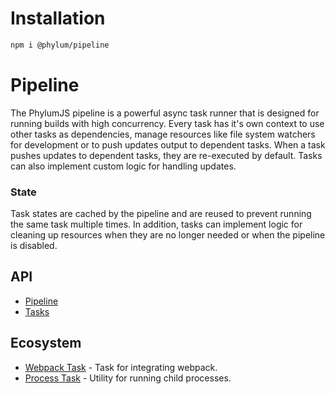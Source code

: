 # Installation
```bash
npm i @phylum/pipeline
```

# Pipeline
The PhylumJS pipeline is a powerful async task runner that is designed for running builds with high concurrency. Every task has it's own context to use other tasks as dependencies, manage resources like file system watchers for development or to push updates output to dependent tasks. When a task pushes updates to dependent tasks, they are re-executed by default. Tasks can also implement custom logic for handling updates.

### State
Task states are cached by the pipeline and are reused to prevent running the same task multiple times. In addition, tasks can implement logic for cleaning up resources when they are no longer needed or when the pipeline is disabled.

## API
+ [Pipeline](/api/pipeline)
+ [Tasks](/api/tasks)

## Ecosystem
+ [Webpack Task](/ecosystem/webpack-task) - Task for integrating webpack.
+ [Process Task](/ecosystem/process-task) - Utility for running child processes.

